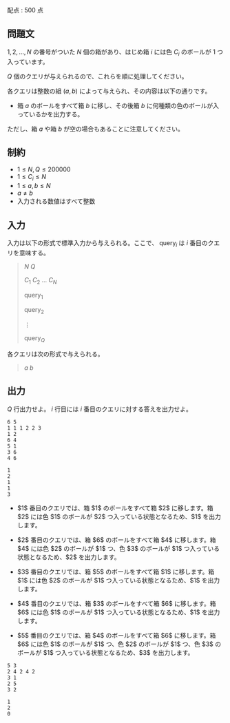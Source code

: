 配点 : $500$ 点

## 問題文

$1, 2, \ldots, N$ の番号がついた $N$ 個の箱があり、はじめ箱 $i$ には色 $C_i$ のボールが $1$ つ入っています。

$Q$ 個のクエリが与えられるので、これらを順に処理してください。

各クエリは整数の組 $(a,b)$ によって与えられ、その内容は以下の通りです。

- 箱 $a$ のボールをすべて箱 $b$ に移し、その後箱 $b$ に何種類の色のボールが入っているかを出力する。

ただし、箱 $a$ や箱 $b$ が空の場合もあることに注意してください。

## 制約

- $1 \leq N, Q \leq 200000$
- $1 \leq C_i \leq N$
- $1 \leq a, b \leq N$
- $a \neq b$
- 入力される数値はすべて整数

## 入力

入力は以下の形式で標準入力から与えられる。ここで、 $\text{query}_i$ は $i$ 番目のクエリを意味する。

> $N$ $Q$
> 
> $C_1$ $C_2$ $\ldots$ $C_N$
> 
> $\text{query}_1$
> 
> $\text{query}_2$
> 
> $\vdots$
> 
> $\text{query}_Q$

各クエリは次の形式で与えられる。

> $a$ $b$

## 出力

$Q$ 行出力せよ。
$i$ 行目には $i$ 番目のクエリに対する答えを出力せよ。

```input1
6 5
1 1 1 2 2 3
1 2
6 4
5 1
3 6
4 6
```

```output1
1
2
1
1
3
```

- <p>$1$ 番目のクエリでは、箱 $1$ のボールをすべて箱 $2$ に移します。箱 $2$ には色 $1$ のボールが $2$ つ入っている状態となるため、$1$ を出力します。</p>
- <p>$2$ 番目のクエリでは、箱 $6$ のボールをすべて箱 $4$ に移します。箱 $4$ には色 $2$ のボールが $1$ つ、色 $3$ のボールが $1$ つ入っている状態となるため、$2$ を出力します。</p>
- <p>$3$ 番目のクエリでは、箱 $5$ のボールをすべて箱 $1$ に移します。箱 $1$ には色 $2$ のボールが $1$ つ入っている状態となるため、$1$ を出力します。</p>
- <p>$4$ 番目のクエリでは、箱 $3$ のボールをすべて箱 $6$ に移します。箱 $6$ には色 $1$ のボールが $1$ つ入っている状態となるため、$1$ を出力します。</p>
- <p>$5$ 番目のクエリでは、箱 $4$ のボールをすべて箱 $6$ に移します。箱 $6$ には色 $1$ のボールが $1$ つ、色 $2$ のボールが $1$ つ、色 $3$ のボールが $1$ つ入っている状態となるため、$3$ を出力します。</p>

```input2
5 3
2 4 2 4 2
3 1
2 5
3 2
```

```output2
1
2
0
```